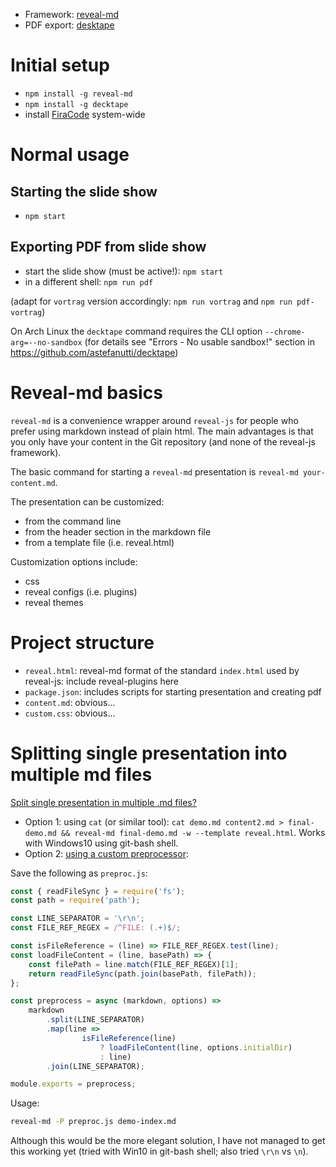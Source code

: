 - Framework: [reveal-md](https://github.com/webpro/reveal-md)
- PDF export: [desktape](https://github.com/astefanutti/decktape)

# Initial setup

- `npm install -g reveal-md`
- `npm install -g decktape`
- install [FiraCode](https://github.com/tonsky/FiraCode) system-wide

# Normal usage

## Starting the slide show

- `npm start`

## Exporting PDF from slide show

- start the slide show (must be active!): `npm start`
- in a different shell: `npm run pdf`

(adapt for `vortrag` version accordingly: `npm run vortrag` and `npm run pdf-vortrag`)

On Arch Linux the `decktape` command requires the CLI option `--chrome-arg=--no-sandbox` (for details see "Errors - No usable sandbox!" section in https://github.com/astefanutti/decktape)

# Reveal-md basics

`reveal-md` is a convenience wrapper around `reveal-js` for people who prefer using markdown instead of plain html. The main advantages is that you only have your content in the Git repository (and none of the reveal-js framework).

The basic command for starting a `reveal-md` presentation is `reveal-md your-content.md`.

The presentation can be customized:

- from the command line
- from the header section in the markdown file
- from a template file (i.e. reveal.html)

Customization options include:

- css
- reveal configs (i.e. plugins)
- reveal themes

# Project structure

- `reveal.html`: reveal-md format of the standard `index.html` used by reveal-js: include reveal-plugins here
- `package.json`: includes scripts for starting presentation and creating pdf
- `content.md`: obvious...
- `custom.css`: obvious...

# Splitting single presentation into multiple md files

[Split single presentation in multiple .md files?](https://github.com/webpro/reveal-md/issues/228)

- Option 1: using `cat` (or similar tool): `cat demo.md content2.md > final-demo.md && reveal-md final-demo.md -w --template reveal.html`. Works with Windows10 using git-bash shell.
- Option 2: [using a custom preprocessor](https://github.com/webpro/reveal-md/issues/228#issuecomment-464028190):

Save the following as `preproc.js`:

```js
const { readFileSync } = require('fs');
const path = require('path');

const LINE_SEPARATOR = '\r\n';
const FILE_REF_REGEX = /^FILE: (.+)$/;

const isFileReference = (line) => FILE_REF_REGEX.test(line);
const loadFileContent = (line, basePath) => {
    const filePath = line.match(FILE_REF_REGEX)[1];
    return readFileSync(path.join(basePath, filePath));
};

const preprocess = async (markdown, options) =>
    markdown
        .split(LINE_SEPARATOR)
        .map(line => 
                isFileReference(line) 
                    ? loadFileContent(line, options.initialDir) 
                    : line)
        .join(LINE_SEPARATOR);

module.exports = preprocess;
```

Usage:

```sh
reveal-md -P preproc.js demo-index.md
```

Although this would be the more elegant solution, I have not managed to get this working yet (tried with Win10 in git-bash shell; also tried `\r\n` vs `\n`).
